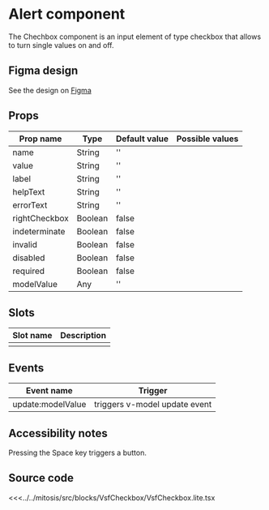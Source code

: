 # Alert component

The Chechbox component is an input element of type checkbox that allows to turn single values on and off.

<PlaygroundWrapper component="Checkbox"/>

## Figma design

See the design on [Figma](https://www.figma.com/file/CWOkbpne0tDpSenT4ZEUTQ/%F0%9F%9B%A0-SFUI-2.0-%7C-Development?node-id=10650%3A7132)

## Props

| Prop name    | Type     | Default value | Possible values                        |
| ------------ | -------- | ------------- | -------------------------------------- |
| name         | String   | ''            |                                        |
| value        | String   | ''            |                                        |
| label        | String   | ''            |                                        |
| helpText     | String   | ''            |                                        |
| errorText    | String   | ''            |                                        |
| rightCheckbox| Boolean  | false         |                                        |
| indeterminate| Boolean  | false         |                                        |
| invalid      | Boolean  | false         |                                        |
| disabled     | Boolean  | false         |                                        |
| required     | Boolean  | false         |                                        |
| modelValue   | Any      | ''            |                                        |

## Slots

| Slot name |            Description            |
| --------- | :-------------------------------: |
|           |                                   |

## Events

| Event name        |            Trigger             |
| ----------------- | :----------------------------: |
| update:modelValue | triggers v-model update event  |

## Accessibility notes

Pressing the Space key triggers a button.

## Source code

<<<../../mitosis/src/blocks/VsfCheckbox/VsfCheckbox.lite.tsx

